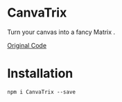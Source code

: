 # CanvaTrix

Turn your canvas into a fancy Matrix .

[Original Code](http://cssdeck.com/labs/the-matrix)

# Installation

`npm i CanvaTrix --save`
